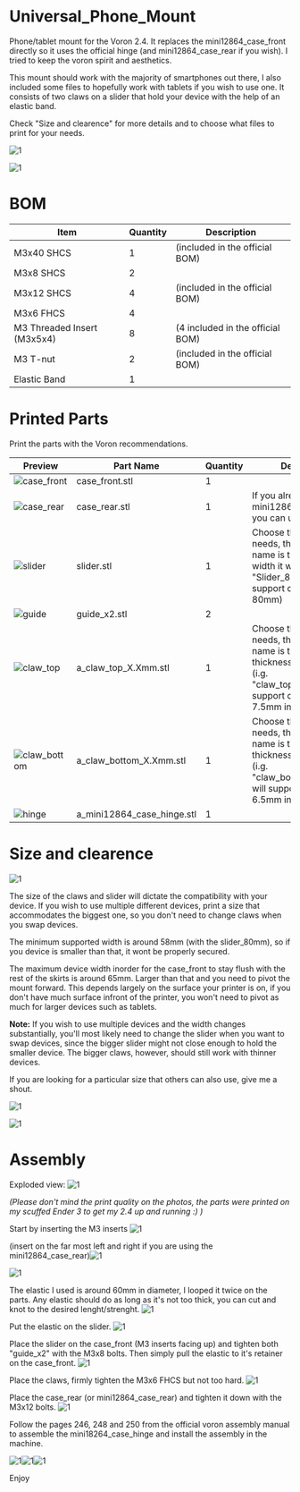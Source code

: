 # Universal_Phone_Mount

Phone/tablet mount for the Voron 2.4. It replaces the mini12864_case_front directly so it uses the official hinge (and mini12864_case_rear if you wish). I tried to keep the voron spirit and aesthetics.

This mount should work with the majority of smartphones out there, I also included some files to hopefully work with tablets if you wish to use one.
It consists of two claws on a slider that hold your device with the help of an elastic band. 

Check "Size and clearence" for more details and to choose what files to print for your needs.


![1](/printer_mods/AVieira-1/Universal_Phone_Mount/Images/Assembly_Mounted_With_Galaxy_A3.jpg)

![1](/printer_mods/AVieira-1/Universal_Phone_Mount/Images/Assembly_Mounted.jpg)

# BOM

| Item  | Quantity | Description |
| ------------- | ------------- | ------------- |
| M3x40 SHCS | 1  | (included in the official BOM) |
| M3x8 SHCS | 2  |  |
| M3x12 SHCS | 4  | (included in the official BOM) |
| M3x6 FHCS | 4  |  |
| M3 Threaded Insert (M3x5x4) | 8  | (4 included in the official BOM) |
| M3 T-nut | 2 | (included in the official BOM)|
| Elastic Band | 1  |  |

# Printed Parts

Print the parts with the Voron recommendations.

| Preview  | Part Name | Quantity | Description |
| ------------- | ------------- | ------------- |  ------------- |
| ![case_front](/printer_mods/AVieira-1/Universal_Phone_Mount/Images/CAD_parts/case_front.png) | case_front.stl | 1 | |
| ![case_rear](/printer_mods/AVieira-1/Universal_Phone_Mount/Images/CAD_parts/case_rear.png) | case_rear.stl | 1 | If you already have the mini12864_case_rear you can use that instead |
| ![slider](/printer_mods/AVieira-1/Universal_Phone_Mount/Images/CAD_parts/slider.png) | slider.stl | 1 | Choose the size for your needs, the number in the name is the maximum width it will support. (i.g. "Slider_80mm.stl" will support devices up to 80mm) |
| ![guide](/printer_mods/AVieira-1/Universal_Phone_Mount/Images/CAD_parts/guide_x2.png) | guide_x2.stl | 2 | |
| ![claw_top](/printer_mods/AVieira-1/Universal_Phone_Mount/Images/CAD_parts/claw_top.png) | a_claw_top_X.Xmm.stl | 1 | Choose the size for your needs, the number in the name is the maximum thickness it will support. (i.g. "claw_top_7.5mm.stl" will support devices up to 7.5mm in thickness) |
| ![claw_bottom](/printer_mods/AVieira-1/Universal_Phone_Mount/Images/CAD_parts/claw_bottom.png) | a_claw_bottom_X.Xmm.stl | 1 | Choose the size for your needs, the number in the name is the maximum thickness it will support. (i.g. "claw_bottom_6.5mm.stl" will support devices up to 6.5mm in thickness) |
| ![hinge](/printer_mods/AVieira-1/Universal_Phone_Mount/Images/CAD_parts/mini12864_case_hinge.png) | a_mini12864_case_hinge.stl | 1 | |

# Size and clearence

![1](/printer_mods/AVieira-1/Universal_Phone_Mount/Images/Size.png)

The size of the claws and slider will dictate the compatibility with your device. If you wish to use multiple different devices, print a size that accommodates the biggest one, so you don't need to change claws when you swap devices.

The minimum supported width is around 58mm (with the slider_80mm), so if you device is smaller than that, it wont be properly secured.

The maximum device width inorder for the case_front to stay flush with the rest of the skirts is around 65mm. Larger than that and you need to pivot the mount forward. This depends largely on the surface your printer is on, if you don't have much surface infront of the printer, you won't need to pivot as much for larger devices such as tablets.

**Note:** If you wish to use multiple devices and the width changes substantially, you'll most likely need to change the slider when you want to swap devices, since the bigger slider might not close enough to hold the smaller device. The bigger claws, however, should still work with thinner devices.

If you are looking for a particular size that others can also use, give me a shout.

 ![1](/printer_mods/AVieira-1/Universal_Phone_Mount/Images/CAD_Clearence.png)
 
 ![1](/printer_mods/AVieira-1/Universal_Phone_Mount/Images/CAD_Clearence_2.png)

# Assembly

Exploded view:
![1](/printer_mods/AVieira-1/Universal_Phone_Mount/Images/CAD_Exploded.png)

_(Please don't mind the print quality on the photos, the parts were printed on my scuffed Ender 3 to get my 2.4 up and running :) )_

Start by inserting the M3 inserts
![1](/printer_mods/AVieira-1/Universal_Phone_Mount/Images/Front_Inserts.jpg)

(insert on the far most left and right if you are using the mini12864_case_rear)![1](/printer_mods/AVieira-1/Images/Back_Inserts.jpg)

![1](/printer_mods/AVieira-1/Universal_Phone_Mount/Images/Slider_Inserts.jpg)

The elastic I used is around 60mm in diameter, I looped it twice on the parts. Any elastic should do as long as it's not too thick, you can cut and knot to the desired lenght/strenght.
![1](/printer_mods/AVieira-1/Universal_Phone_Mount/Images/Elastic_Band.jpg)

Put the elastic on the slider.
![1](/printer_mods/AVieira-1/Universal_Phone_Mount/Images/Slider_Elastic.jpg)

Place the slider on the case_front (M3 inserts facing up) and tighten both "guide_x2" with the M3x8 bolts. Then simply pull the elastic to it's retainer on the case_front. 
![1](/printer_mods/AVieira-1/Universal_Phone_Mount/Images/Slider_Elastic_Main_Assembly.jpg)

Place the claws, firmly tighten the M3x6 FHCS but not too hard.
![1](/printer_mods/AVieira-1/Universal_Phone_Mount/Images/Full.jpg)

Place the case_rear (or mini12864_case_rear) and tighten it down with the M3x12 bolts.
![1](/printer_mods/AVieira-1/Universal_Phone_Mount/Images/Back.jpg)

Follow the pages 246, 248 and 250 from the official voron assembly manual to assemble the mini18264_case_hinge and install the assembly in the machine.

![1](/printer_mods/AVieira-1/Universal_Phone_Mount/Images/246.png)![1](/printer_mods/AVieira-1/Universal_Phone_Mount/Images/248.png)![1](/printer_mods/AVieira-1/Universal_Phone_Mount/Images/250.png)



Enjoy

